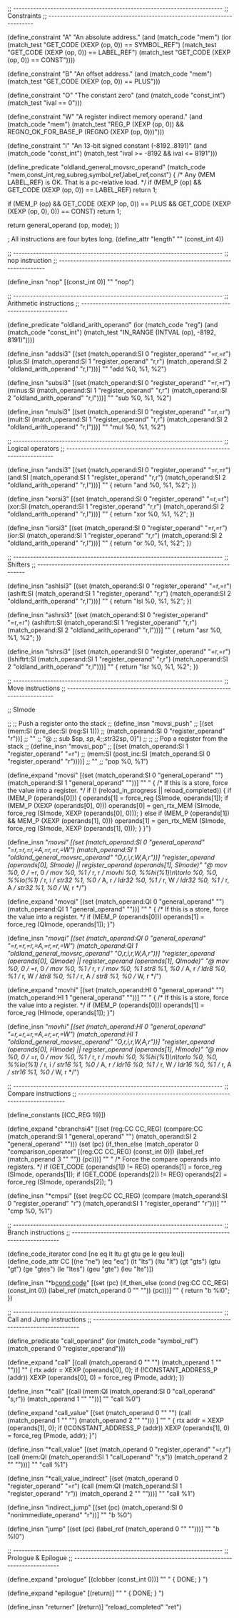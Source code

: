 ;; -------------------------------------------------------------------------
;; Constraints
;; -------------------------------------------------------------------------

(define_constraint "A"
  "An absolute address."
  (and (match_code "mem")
       (ior (match_test "GET_CODE (XEXP (op, 0)) == SYMBOL_REF")
	    (match_test "GET_CODE (XEXP (op, 0)) == LABEL_REF")
	    (match_test "GET_CODE (XEXP (op, 0)) == CONST"))))

(define_constraint "B"
  "An offset address."
  (and (match_code "mem")
       (match_test "GET_CODE (XEXP (op, 0)) == PLUS")))

(define_constraint "O"
  "The constant zero"
  (and (match_code "const_int")
       (match_test "ival == 0")))

(define_constraint "W"
  "A register indirect memory operand."
  (and (match_code "mem")
       (match_test "REG_P (XEXP (op, 0))
		    && REGNO_OK_FOR_BASE_P (REGNO (XEXP (op, 0)))")))

(define_constraint "I"
  "An 13-bit signed constant (-8192..8191)"
  (and (match_code "const_int")
       (match_test "ival >= -8192 && ival <= 8191")))

(define_predicate "oldland_general_movsrc_operand"
  (match_code "mem,const_int,reg,subreg,symbol_ref,label_ref,const")
{
  /* Any (MEM LABEL_REF) is OK.  That is a pc-relative load.  */
  if (MEM_P (op) && GET_CODE (XEXP (op, 0)) == LABEL_REF)
    return 1;

  if (MEM_P (op)
      && GET_CODE (XEXP (op, 0)) == PLUS
      && GET_CODE (XEXP (XEXP (op, 0), 0)) == CONST)
    return 1;

  return general_operand (op, mode);
})

; All instructions are four bytes long.
(define_attr "length" "" (const_int 4))

;; -------------------------------------------------------------------------
;; nop instruction
;; -------------------------------------------------------------------------

(define_insn "nop"
  [(const_int 0)]
  ""
  "nop")

;; -------------------------------------------------------------------------
;; Arithmetic instructions
;; -------------------------------------------------------------------------

(define_predicate "oldland_arith_operand"
  (ior (match_code "reg")
       (and (match_code "const_int")
	    (match_test "IN_RANGE (INTVAL (op), -8192, 8191)"))))

(define_insn "addsi3"
  [(set (match_operand:SI 0 "register_operand" "=r,=r")
	  (plus:SI
	   (match_operand:SI 1 "register_operand" "r,r")
	   (match_operand:SI 2 "oldland_arith_operand" "r,I")))]
  ""
  "add	 %0, %1, %2")

(define_insn "subsi3"
  [(set (match_operand:SI 0 "register_operand" "=r,=r")
	  (minus:SI
	   (match_operand:SI 1 "register_operand" "r,r")
	   (match_operand:SI 2 "oldland_arith_operand" "r,I")))]
  ""
  "sub	 %0, %1, %2")

(define_insn "mulsi3"
  [(set (match_operand:SI 0 "register_operand" "=r,=r")
	  (mult:SI
	   (match_operand:SI 1 "register_operand" "r,r")
	   (match_operand:SI 2 "oldland_arith_operand" "r,I")))]
  ""
  "mul	 %0, %1, %2")

;; -------------------------------------------------------------------------
;; Logical operators
;; -------------------------------------------------------------------------

(define_insn "andsi3"
  [(set (match_operand:SI 0 "register_operand" "=r,=r")
	(and:SI (match_operand:SI 1 "register_operand" "r,r")
		(match_operand:SI 2 "oldland_arith_operand" "r,I")))]
  ""
{
  return "and    %0, %1, %2";
})

(define_insn "xorsi3"
  [(set (match_operand:SI 0 "register_operand" "=r,=r")
	(xor:SI (match_operand:SI 1 "register_operand" "r,r")
		(match_operand:SI 2 "oldland_arith_operand" "r,I")))]
  ""
{
  return "xor    %0, %1, %2";
})

(define_insn "iorsi3"
  [(set (match_operand:SI 0 "register_operand" "=r,=r")
	(ior:SI (match_operand:SI 1 "register_operand" "r,r")
		(match_operand:SI 2 "oldland_arith_operand" "r,I")))]
  ""
{
  return "or     %0, %1, %2";
})

;; -------------------------------------------------------------------------
;; Shifters
;; -------------------------------------------------------------------------

(define_insn "ashlsi3"
  [(set (match_operand:SI 0 "register_operand" "=r,=r")
	(ashift:SI (match_operand:SI 1 "register_operand" "r,r")
		   (match_operand:SI 2 "oldland_arith_operand" "r,I")))]
  ""
{
  return "lsl   %0, %1, %2";
})

(define_insn "ashrsi3"
  [(set (match_operand:SI 0 "register_operand" "=r,=r")
	(ashiftrt:SI (match_operand:SI 1 "register_operand" "r,r")
		     (match_operand:SI 2 "oldland_arith_operand" "r,I")))]
  ""
{
  return "asr   %0, %1, %2";
})

(define_insn "lshrsi3"
  [(set (match_operand:SI 0 "register_operand" "=r,=r")
	(lshiftrt:SI (match_operand:SI 1 "register_operand" "r,r")
		     (match_operand:SI 2 "oldland_arith_operand" "r,I")))]
  ""
{
  return "lsr   %0, %1, %2";
})

;; -------------------------------------------------------------------------
;; Move instructions
;; -------------------------------------------------------------------------

;; SImode

;; ;; Push a register onto the stack
;; (define_insn "movsi_push"
;;   [(set (mem:SI (pre_dec:SI (reg:SI 1)))
;;   	(match_operand:SI 0 "register_operand" "r"))]
;;   ""
;;   "@
;;   sub	  $sp, $sp, 4
;;   str32   %0, [$sp, 0]")
;; 
;; ;; Pop a register from the stack
;; (define_insn "movsi_pop"
;;   [(set (match_operand:SI 1 "register_operand" "=r")
;;   	(mem:SI (post_inc:SI (match_operand:SI 0 "register_operand" "r"))))]
;;   ""
;;   "pop    %0, %1")

(define_expand "movsi"
   [(set (match_operand:SI 0 "general_operand" "")
 	(match_operand:SI 1 "general_operand" ""))]
   ""
  "
{
  /* If this is a store, force the value into a register.  */
  if (! (reload_in_progress || reload_completed))
  {
    if (MEM_P (operands[0]))
    {
      operands[1] = force_reg (SImode, operands[1]);
      if (MEM_P (XEXP (operands[0], 0)))
        operands[0] = gen_rtx_MEM (SImode, force_reg (SImode, XEXP (operands[0], 0)));
    }
    else 
      if (MEM_P (operands[1])
          && MEM_P (XEXP (operands[1], 0)))
        operands[1] = gen_rtx_MEM (SImode, force_reg (SImode, XEXP (operands[1], 0)));
  }
}")

(define_insn "*movsi"
  [(set (match_operand:SI 0 "general_operand" "=r,=r,=r,=A,=r,=r,=W")
	(match_operand:SI 1 "oldland_general_movsrc_operand" "O,r,i,r,W,A,r"))]
  "register_operand (operands[0], SImode)
   || register_operand (operands[1], SImode)"
  "@
   mov    %0, 0		/* =r, 0 */
   mov    %0, %1	/* r, r */
   movhi  %0, %%hi(%1)\n\torlo %0, %0, %%lo(%1) /* r, i */
   str32  %1, %0	/* A, r */
   ldr32  %0, %1	/* r, W */
   ldr32  %0, %1	/* r, A */
   str32  %1, %0	/* W, r */")

(define_expand "movqi"
  [(set (match_operand:QI 0 "general_operand" "")
	(match_operand:QI 1 "general_operand" ""))]
  ""
  "
{
  /* If this is a store, force the value into a register.  */
  if (MEM_P (operands[0]))
    operands[1] = force_reg (QImode, operands[1]);
}")

(define_insn "*movqi"
  [(set (match_operand:QI 0 "general_operand" "=r,=r,=r,=A,=r,=r,=W")
	(match_operand:QI 1 "oldland_general_movsrc_operand" "O,r,i,r,W,A,r"))]
  "register_operand (operands[0], QImode)
   || register_operand (operands[1], QImode)"
  "@
   mov    %0, 0		/* =r, 0 */
   mov    %0, %1	/* r, r */
   mov	 %0, %1
   str8  %1, %0	/* A, r */
   ldr8  %0, %1	/* r, W */
   ldr8  %0, %1	/* r, A */
   str8  %1, %0	/* W, r */")

(define_expand "movhi"
  [(set (match_operand:HI 0 "general_operand" "")
	(match_operand:HI 1 "general_operand" ""))]
  ""
  "
{
  /* If this is a store, force the value into a register.  */
  if (MEM_P (operands[0]))
    operands[1] = force_reg (HImode, operands[1]);
}")

(define_insn "*movhi"
  [(set (match_operand:HI 0 "general_operand" "=r,=r,=r,=A,=r,=r,=W")
	(match_operand:HI 1 "oldland_general_movsrc_operand" "O,r,i,r,W,A,r"))]
  "register_operand (operands[0], HImode)
   || register_operand (operands[1], HImode)"
  "@
   mov    %0, 0		/* =r, 0 */
   mov    %0, %1	/* r, r */
   movhi  %0, %%hi(%1)\n\torlo %0, %0, %%lo(%1) /* r, i */
   str16  %1, %0	/* A, r */
   ldr16  %0, %1	/* r, W */
   ldr16  %0, %1	/* r, A */
   str16  %1, %0	/* W, r */")

;; -------------------------------------------------------------------------
;; Compare instructions
;; -------------------------------------------------------------------------

(define_constants
  [(CC_REG 19)])

(define_expand "cbranchsi4"
  [(set (reg:CC CC_REG)
        (compare:CC
         (match_operand:SI 1 "general_operand" "")
         (match_operand:SI 2 "general_operand" "")))
   (set (pc)
        (if_then_else (match_operator 0 "comparison_operator"
                       [(reg:CC CC_REG) (const_int 0)])
                      (label_ref (match_operand 3 "" ""))
                      (pc)))]
  ""
  "
  /* Force the compare operands into registers.  */
  if (GET_CODE (operands[1]) != REG)
	operands[1] = force_reg (SImode, operands[1]);
  if (GET_CODE (operands[2]) != REG)
	operands[2] = force_reg (SImode, operands[2]);
  ")

(define_insn "*cmpsi"
  [(set (reg:CC CC_REG)
	(compare
	 (match_operand:SI 0 "register_operand" "r")
	 (match_operand:SI 1 "register_operand"	"r")))]
  ""
  "cmp    %0, %1")


;; -------------------------------------------------------------------------
;; Branch instructions
;; -------------------------------------------------------------------------

(define_code_iterator cond [ne eq lt ltu gt gtu ge le geu leu])
(define_code_attr CC [(ne "ne") (eq "eq") (lt "lts") (ltu "lt") 
		      (gt "gts") (gtu "gt") (ge "gtes") (le "ltes")
		      (geu "gte") (leu "lte")])

(define_insn "*b<cond:code>"
  [(set (pc)
	(if_then_else (cond (reg:CC CC_REG)
			    (const_int 0))
		      (label_ref (match_operand 0 "" ""))
		      (pc)))]
  ""
{
  return "b<CC>   %l0";
})

;; -------------------------------------------------------------------------
;; Call and Jump instructions
;; -------------------------------------------------------------------------

(define_predicate "call_operand"
   (ior (match_code "symbol_ref")
           (match_operand 0 "register_operand")))

(define_expand "call"
  [(call (match_operand 0 "" "")
		(match_operand 1 "" ""))]
  ""
{
  rtx addr = XEXP (operands[0], 0);
  if (!CONSTANT_ADDRESS_P (addr))
    XEXP (operands[0], 0) = force_reg (Pmode, addr);
})

(define_insn "*call"
  [(call (mem:QI (match_operand:SI
		  0 "call_operand" "s,r"))
	 (match_operand 1 "" ""))]
  ""
  "call	  %0")

(define_expand "call_value"
  [(set (match_operand 0 "" "")
                   (call (match_operand 1 "" "")
                         (match_operand 2 "" "")))
             ]
  ""
  "
{
  rtx addr = XEXP (operands[1], 0);
  if (!CONSTANT_ADDRESS_P (addr))
    XEXP (operands[1], 0) = force_reg (Pmode, addr); 
}")

(define_insn "*call_value"
  [(set (match_operand 0 "register_operand" "=r,r")
	(call (mem:QI (match_operand:SI 1 "call_operand" "r,s"))
	      (match_operand 2 "" "")))]
  ""
  "call   %1")

(define_insn "*call_value_indirect"
  [(set (match_operand 0 "register_operand" "=r")
	(call (mem:QI (match_operand:SI
		       1 "register_operand" "r"))
	      (match_operand 2 "" "")))]
  ""
  "call    %1")

(define_insn "indirect_jump"
  [(set (pc) (match_operand:SI 0 "nonimmediate_operand" "r"))]
  ""
  "b    %0")

(define_insn "jump"
  [(set (pc)
	(label_ref (match_operand 0 "" "")))]
  ""
  "b   %l0")


;; -------------------------------------------------------------------------
;; Prologue & Epilogue
;; -------------------------------------------------------------------------

(define_expand "prologue"
  [(clobber (const_int 0))]
  ""
  "
{
  DONE;
}
")

(define_expand "epilogue"
  [(return)]
  ""
  "
{
  DONE;
}
")

(define_insn "returner"
  [(return)]
  "reload_completed"
  "ret")
